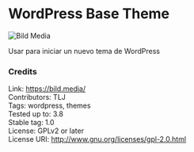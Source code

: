 WordPress Base Theme
=============

![Bild Media](http://lisa.mx/screenshot.png)

Usar para iniciar un nuevo tema de WordPress

### Credits

Link: https://bild.media/<br />
Contributors: TLJ<br />
Tags: wordpress, themes<br />
Tested up to: 3.8<br />
Stable tag: 1.0<br />
License: GPLv2 or later<br />
License URI: http://www.gnu.org/licenses/gpl-2.0.html<br />
